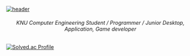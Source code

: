 [![header](https://capsule-render.vercel.app/api?type=slice&reversal=true&text=🇰🇷Dev_Donggyun-Kook_💻&fontSize=40&animation=fadeIn)](https://capsule-render.vercel.app/api?type=slice&height=100&color=ABEBC6&text=🇰🇷Dev_Donggyun-Kook_💻&descAlign=50&section=header&reversal=true&textBg=false&fontSize=40&animation=twinkling&rotate=0&fontColor=000000&fontAlign=50)

<h6 align="center">KNU Computer Engineering Student / Programmer / Junior Desktop, Application, Game developer</h6>

[![Solved.ac Profile](http://mazassumnida.wtf/api/v2/generate_badge?boj=kookjd7759)](https://solved.ac/kookjd7759/)
